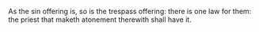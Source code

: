 As the sin offering is, so is the trespass offering: there is one law for them: the priest that maketh atonement therewith shall have it.
